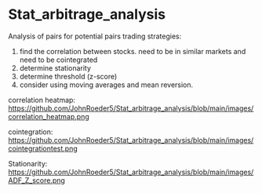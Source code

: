 # Stat_arbitrage_analysis

  Analysis of pairs for potential pairs trading strategies:
  1. find the correlation between stocks. need to be in similar markets and need to be cointegrated
  2. determine stationarity
  3. determine threshold (z-score)
  4. consider using moving averages and mean reversion.

 correlation heatmap: 
 https://github.com/JohnRoeder5/Stat_arbitrage_analysis/blob/main/images/correlation_heatmap.png

 cointegration: 
 https://github.com/JohnRoeder5/Stat_arbitrage_analysis/blob/main/images/cointegrationtest.png

 Stationarity: 
 https://github.com/JohnRoeder5/Stat_arbitrage_analysis/blob/main/images/ADF_Z_score.png
